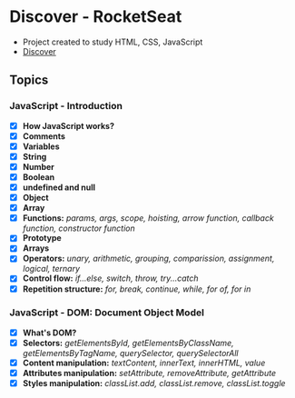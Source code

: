 # Discover - RocketSeat

- Project created to study HTML, CSS, JavaScript
- [Discover](https://app.rocketseat.com.br/discover)

## Topics

### JavaScript - Introduction
- [x]  **How JavaScript works?**
- [x]  **Comments**
- [x]  **Variables**
- [x]  **String**
- [x]  **Number**
- [x]  **Boolean**
- [x]  **undefined and null**
- [x]  **Object**
- [x]  **Array**
- [x]  **Functions:** *params, args, scope, hoisting, arrow function, callback function, constructor function*
- [x]  **Prototype**
- [x]  **Arrays**
- [x]  **Operators:** *unary, arithmetic, grouping, comparission, assignment, logical, ternary*
- [x]  **Control flow:** *if...else, switch, throw, try...catch*
- [x]  **Repetition structure:** *for, break, continue, while, for of, for in*

### JavaScript - DOM: Document Object Model
- [x]  **What's DOM?**
- [x]  **Selectors:** *getElementsById, getElementsByClassName, getElementsByTagName, querySelector, querySelectorAll*
- [x]  **Content manipulation:** *textContent, innerText, innerHTML, value*
- [x]  **Attributes manipulation:** *setAttribute, removeAttribute, getAttribute*
- [x]  **Styles manipulation:** *classList.add, classList.remove, classList.toggle*
